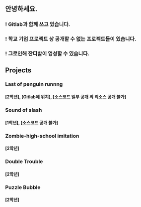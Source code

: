 ## 안녕하세요.

### ! Gitlab과 함께 쓰고 있습니다.
### ! 학교 기업 프로젝트 상 공개할 수 없는 프로젝트들이 있습니다.
### ! 그로인해 잔디밭이 엉성할 수 있습니다.

## Projects

### Last of penguin runnng
#### [2학년], [Gitlab에 위치], [소스코드 일부 공개 외 리소스 공개 불가]

### Sound of slash
#### [1학년], [소스코드 공개 불가]

### Zombie-high-school imitation
#### [2학년]

### Double Trouble
#### [2학년]

### Puzzle Bubble
#### [2학년]
<!--
**mingyeol07/mingyeol07** is a ✨ _special_ ✨ repository because its `README.md` (this file) appears on your GitHub profile.

Here are some ideas to get you started:

- 🔭 I’m currently working on ...
- 🌱 I’m currently learning ...
- 👯 I’m looking to collaborate on ...
- 🤔 I’m looking for help with ...
- 💬 Ask me about ...
- 📫 How to reach me: ...
- 😄 Pronouns: ...
- ⚡ Fun fact: ...
-->
